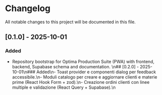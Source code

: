 ﻿# Changelog

All notable changes to this project will be documented in this file.

## [0.1.0] - 2025-10-01
### Added
- Repository bootstrap for Optima Production Suite (PWA) with frontend, backend, Supabase schema and documentation.
\n## [0.2.0] - 2025-10-01\n### Added\n- Toast provider e componenti dialog per feedback accessibile.\n- Moduli catalogo per creare e aggiornare clienti e materie prime (React Hook Form + zod).\n- Creazione ordini clienti con linee multiple e validazione (React Query + Supabase).\n
